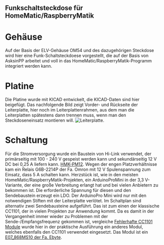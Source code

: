 ## Funkschaltsteckdose für HomeMatic/RaspberryMatik

# Gehäuse
Auf der Basis der ELV-Gehäuse OM54 [](https://de.elv.com/elv-design-stecker-steckdosen-gehaeuse-om-54-c-mit-tasterstoessel-und-led-leuchtfeld-083421)
und des dazugehörigen Steckdose [](https://de.elv.com/schutzkontakt-stecker-steckdosen-einsatz-ohne-sicherungshalter-083422) wird hier eine Funk-Schaltsteckdoese vorgestellt,
die auf der Basis von AsksinPP arbeitet und voll in das HomeMatic/RaspberryMatik-Programm integriert werden kann.

# Platine
Die Platine wurde mit KICAD entwickelt, die KICAD-Daten sind hier beigefügt.
Das nachfolgende Bild zeigt Vorder- und Rückseite der Leiterplatte, hier noch im Leiterplattenrahmen,
aus dem man die Leiterplatten spätestens dann trennen muss, wenn man den Steckdoseneinsatz montieren will.
![Leiterplatte](https://github.com/Schaltsteckdose/Bilder/Platine.jpg).

# Schaltung
Für die Stromversorgung wurde ein Baustein von Hi-Link verwendet, der primärseitig mit 100 - 240 V gespeist werden kann und sekundärseitig 12 V DC bei 0,25 A liefern kann.
[HMK-PM12](https://de.aliexpress.com/item/32960181700.html?spm=a2g0s.9042311.0.0.19304c4d0xYQv4).
Wegen der engen Platzverhältnisse kam ein Relais G6B-2214P der Fa. Omron mit 12 V Spulenspannung zum Einsatz, dass 5 A schalten kann.
Herzstück ist, wie in den meisten HomeMatic/RaspberryMatik-Projekten, ein ArduinoProMini in der 3,3 V-Variante, der eine große Verbreitung erlangt hat und bei vielen Anbietern zu bekommen ist.
Die erforderliche Spannung für diesen und den Sendebaustein erzeugt ein LDO.
Der ArduinoPro Mini wird nur mit den notwendigen Stiften mit der Leiterplatte verlötet.
Im Schaltplan sind alternativ zwei Sendebausteine aufgeführt.
Das ist zum einen der klassische CC1101, der in vielen Projekten zur Anwendung kommt.
Da es damit in der Vergangenheit immer wieder zu Problemen mit der Sende-/Empfangsfrequenz gekommen ist, vergleiche [Fehlerhafte CC1101 Module](https://asksinpp.de/Grundlagen/FAQ/Fehlerhafte_CC1101.html)
wurde hier in der praktische Ausführung ein anderes Modul, welches ebenfalls den CC1101 verwendet eingesetzt.
Das Modul ist ein [E07_868MS10 der Fa. Ebyte](http://www.ebyte.com/en/product-view-news.aspx?id=180).

 

